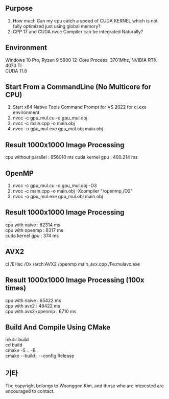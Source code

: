 ## Purpose  
1. How much Can my cpu catch a speed of CUDA KERNEL which is not fully optimized just using global memory?
2. CPP 17 and CUDA nvcc Compiler can be integrated Naturally?  

## Environment  
Windows 10 Pro, Ryzen 9 5900 12-Core Process, 3701Mhz, NVIDIA RTX 4070 TI  
CUDA 11.8  

## Start From a CommandLine (No Multicore for CPU)  
1. Start x64 Native Tools Command Prompt for VS 2022 for cl.exe environment
2. nvcc -c gpu_mul.cu -o gpu_mul.obj
3. nvcc -c main.cpp -o main.obj
4. nvcc -o gpu_mul.exe gpu_mul.obj main.obj
## Result 1000x1000 Image Processing  
cpu without parallel :  856010 ms
cuda kernel gpu :  400.214 ms  

## OpenMP  
1. nvcc -c gpu_mul.cu -o gpu_mul.obj -O3
2. nvcc -c main.cpp -o main.obj -Xcompiler "/openmp,/O2"
3. nvcc -o gpu_mul.exe gpu_mul.obj main.obj
## Result 1000x1000 Image Processing  
cpu with naive : 62314 ms  
cpu with openmp :  8317 ms  
cuda kernel gpu :  374 ms  

## AVX2  
cl /EHsc /Ox /arch:AVX2 /openmp main_avx.cpp /Fe:mulavx.exe  
## Result 1000x1000 Image Processing (100x times)  
cpu with naive : 65422 ms  
cpu with avx2 :  48422 ms  
cpu with avx2+openmp : 6710 ms  
## Build And Compile Using CMake  
mkdir build  
cd build  
cmake -S .. -B .  
cmake --build . --config Release  
## 기타  
The copyright belongs to Woonggon Kim, and those who are interested are encouraged to contact.




